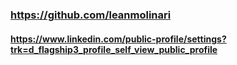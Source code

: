 ### https://github.com/leanmolinari
#### https://www.linkedin.com/public-profile/settings?trk=d_flagship3_profile_self_view_public_profile
